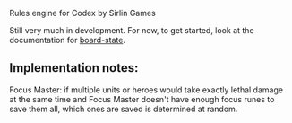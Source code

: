 Rules engine for Codex by Sirlin Games

Still very much in development. For now, to get started, look at the documentation for [board-state](https://www.npmjs.com/package/board-state).

## Implementation notes:

Focus Master: if multiple units or heroes would take exactly lethal damage at
the same time and Focus Master doesn't have enough focus runes to save them
all, which ones are saved is determined at random.

